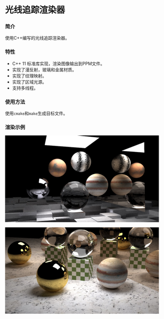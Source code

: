 # 光线追踪渲染器

### 简介

使用C++编写的光线追踪渲染器。

### 特性

- C++ 11 标准库实现，渲染图像输出到PPM文件。
- 实现了漫反射，玻璃和金属材质。
- 实现了纹理映射。
- 实现了区域光源。
- 支持多线程。

### 使用方法

使用`cmake`和`make`生成目标文件。

### 渲染示例

![](balls1.jpg)

![](balls2.jpg)
